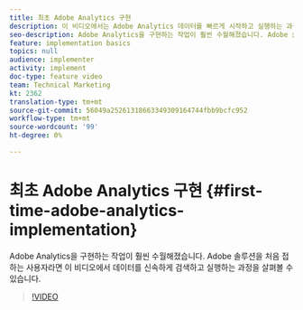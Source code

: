 ```yaml
---
title: 최초 Adobe Analytics 구현
description: 이 비디오에서는 Adobe Analytics 데이터를 빠르게 시작하고 실행하는 과정을 소개합니다.
seo-description: Adobe Analytics을 구현하는 작업이 훨씬 수월해졌습니다. Adobe 솔루션을 처음 접하는 사용자라면 이 비디오에서 데이터를 신속하게 검색하고 실행하는 과정을 살펴볼 수 있습니다.
feature: implementation basics
topics: null
audience: implementer
activity: implement
doc-type: feature video
team: Technical Marketing
kt: 2362
translation-type: tm+mt
source-git-commit: 56049a25261318663349309164744fbb9bcfc952
workflow-type: tm+mt
source-wordcount: '99'
ht-degree: 0%

---
```



# 최초 Adobe Analytics 구현 {#first-time-adobe-analytics-implementation}

Adobe Analytics을 구현하는 작업이 훨씬 수월해졌습니다. Adobe 솔루션을 처음 접하는 사용자라면 이 비디오에서 데이터를 신속하게 검색하고 실행하는 과정을 살펴볼 수 있습니다.

>[!VIDEO](https://video.tv.adobe.com/v/25456/?quality=12)
